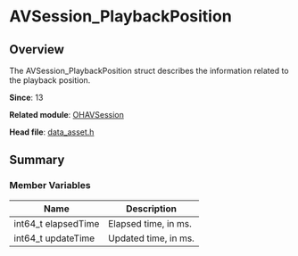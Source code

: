 # AVSession_PlaybackPosition


## Overview

The AVSession_PlaybackPosition struct describes the information related to the playback position.

**Since**: 13

**Related module**: [OHAVSession](capi-_o_h_a_v_session.md)

**Head file**: [data_asset.h](capi-native__avsession_8h.md)


## Summary


### Member Variables

| Name| Description| 
| -------- | -------- |
|  int64_t elapsedTime  | Elapsed time, in ms. | 
|  int64_t updateTime  | Updated time, in ms. | 
